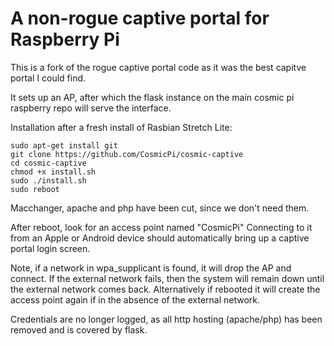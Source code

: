 # A non-rogue captive portal for Raspberry Pi

This is a fork of the rogue captive portal code as it was the best capitve portal I could find.

It sets up an AP, after which the flask instance on the main cosmic pi raspberry repo will serve the interface.

Installation after a fresh install of Rasbian Stretch Lite:
```
sudo apt-get install git
git clone https://github.com/CosmicPi/cosmic-captive
cd cosmic-captive
chmod +x install.sh
sudo ./install.sh
sudo reboot
```
Macchanger, apache and php have been cut, since we don't need them.

After reboot, look for an access point named "CosmicPi" Connecting to it from an Apple or Android device should automatically bring up a captive portal login screen.

Note, if a network in wpa_supplicant is found, it will drop the AP and connect. If the external network fails, then the system will remain down until the external network comes back. Alternatively if rebooted it will create the access point again if in the absence of the external network.

Credentials are no longer logged, as all http hosting (apache/php) has been removed and is covered by flask.
